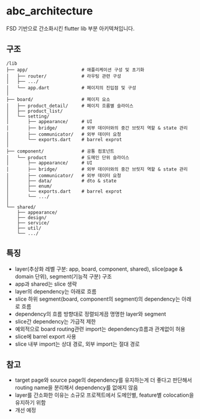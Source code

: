 # abc_architecture

FSD 기반으로 간소화시킨 flutter lib 부분 아키텍쳐입니다.

## 구조

```text
/lib
├── app/                    # 애플리케이션 구성 및 초기화
│   ├── router/             # 라우팅 관련 구성
│   ├── .../
│   └── app.dart            # 페이지의 진입점 및 구성
│
├── board/                  # 페이지 요소
│   ├── product_detail/     # 페이지 흐름별 슬라이스
│   ├── product_list/
│   └── setting/
│       ├── appearance/     # UI
│       ├── bridge/         # 외부 데이터와의 중간 브릿지 역할 & state 관리
│       ├── communicator/   # 외부 데이터 요청
│       └── exports.dart    # barrel exprot
│
├── component/              # 공통 컴포넌트
│   └── product             # 도메인 단위 슬라이스
│       ├── appearance/     # UI
│       ├── bridge/         # 외부 데이터와의 중간 브릿지 역할 & state 관리
│       ├── communicator/   # 외부 데이터 요청
│       ├── data/           # dto & state
│       ├── enum/
│       └── exports.dart    # barrel exprot
│       └── .../
│
└── shared/
    ├── appearance/
    ├── design/
    ├── service/
    ├── util/
    └── .../
```

## 특징

- layer(추상화 레벨 구분: app, board, component, shared), slice(page & domain 단위), segment(기능적 구분) 구조
- app과 shared는 slice 생략
- layer의 dependency는 아래로 흐름
- slice 하위 segment(board, component의 segment)의 dependency는 아래로 흐름
- dependency의 흐름 방향대로 정렬되게끔 명명한 layer와 segment
- slice간 dependency는 가급적 제한
- 예외적으로 board routing관련 import는 dependency흐름과 관계없이 허용
- slice에 barrel export 사용
- slice 내부 import는 상대 경로, 외부 import는 절대 경로

## 참고

- target page와 source page의 dependency를 유지하는게 더 좋다고 판단해서 routing name을 분리해서 dependency를 없애지 않음
- layer를 간소화한 이유는 소규모 프로젝트에서 도메인별, feature별 colocation을 유지하기 위함
- 개선 예정